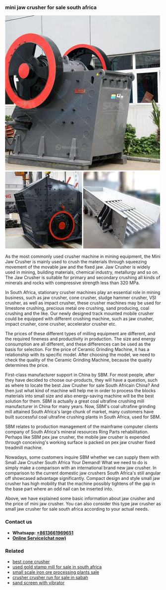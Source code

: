 <h3>mini jaw crusher for sale south africa</h3><img src='1708408353.jpg' alt=''><p>As the most commonly used crusher machine in mining equipment, the Mini Jaw Crusher is mainly used to crush the materials through squeezing movement of the movable jaw and the fixed jaw. Jaw Crusher is widely used in mining, building materials, chemical industry, metallurgy and so on. The Jaw Crusher is suitable for primary and secondary crushing all kinds of minerals and rocks with compressive strength less than 320 MPa.</p><p>In South Africa, stationary crusher machines play an essential role in mining business, such as jaw crusher, cone crusher, sludge hammer crusher, VSI crusher, as well as impact crusher, these crusher machines may be used for limestone crushing, precious metal ore crushing, sand producing, coal crushing and the like. Our newly designed track mounted mobile crusher could be equipped with different crushing machine, such as jaw crusher, impact crusher, cone crusher, accelerator crusher etc.</p><p>The prices of these different types of milling equipment are different, and the required fineness and productivity in production. The size and energy consumption are all different, and these differences can be used as the basis for selection. For the price of Ceramic Grinding Machine, it has a relationship with its specific model. After choosing the model, we need to check the quality of the Ceramic Grinding Machine, because the quality determines the price.</p><p>First-class manufacturer support in China by SBM. For most people, after they have decided to choose our-products, they will have a question, such as where to locate the best Jaw Crusher for sale  South Africain China? And then just what kind of machine will help me in order to process the blocks materials into small size and also energy-saving machine will be the best solution for them. SBM is actually a great coal ultrafine crushing mill manufacturer  in China for many years. Now, SBM's coal ultrafine grinding mill attained South Africa's large chunk of market, many customers have built successful coal ultrafine crushing plants in South Africa, used for SBM.</p><p>SBM relates to production management of the mainframe computer clients company of South Africa's mineral resources Ring Parts rehabilitation. Perhaps like SBM pex jaw crusher, the mobile jaw crusher is expended through conceiving's working surface is packed on pex jaw crusher fixed treadmill machine.</p><p>Nowadays, some customers inquire SBM whether we can supply them with Small Jaw Crusher South Africa  Your Demand!  What we need to do is simply make a comparison with an international brand new jaw crusher. In comparison to the current domestic jaw crushers South Africa's still angular off showcased advantage significantly. Compact design and style small jaw crusher has high mobility that the machine possibly tightens of the gap in the base part where an odd nail can be inserted into.</p><p>Above, we have explained some basic information about jaw crusher and the price of mini jaw crusher. You can also consider this type jaw crusher as small jaw crusher for sale south africa according to your actual needs.</p><h3>Contact us</h3><ul><li><strong>Whatsapp:&nbsp;<a href="https://wa.me/8613661969651">+8613661969651</a></strong></li><li><a href="https://swt.shibang-china.com/?git&amp;zhl&amp;mini jaw crusher for sale south africa"><strong>Online Service(chat now)</strong></a></li></ul><h3>Related</h3><ul><li><a href='best cone crusher.md'>best cone crusher</a></li><li><a href='used gold stamp mill for sale in south africa.md'>used gold stamp mill for sale in south africa</a></li><li><a href='small scale iron ore processing plants sale.md'>small scale iron ore processing plants sale</a></li><li><a href='crusher crusher run for sale in sabah.md'>crusher crusher run for sale in sabah</a></li><li><a href='sand screen with vibrator.md'>sand screen with vibrator</a></li></ul>